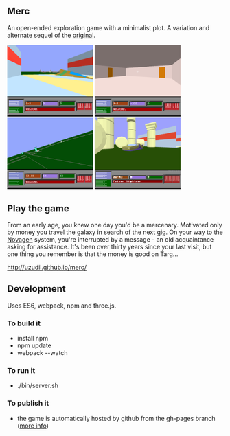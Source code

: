 ## Merc

An open-ended exploration game with a minimalist plot. A variation and alternate sequel of the  [original](http://plus4world.powweb.com/software/Mercenary_Escape_From_Targ).

<img src="https://raw.githubusercontent.com/uzudil/merc/master/images/screen.png" width="200">
<img src="https://raw.githubusercontent.com/uzudil/merc/master/images/screen2.png" width="200">
<img src="https://raw.githubusercontent.com/uzudil/merc/master/images/screen3.png" width="200">
<img src="https://raw.githubusercontent.com/uzudil/merc/master/images/screen4.png" width="200">

## Play the game

From an early age, you knew one day you'd be a mercenary. Motivated only by money you travel the galaxy in search of the next gig. On your way to the [Novagen](https://en.wikipedia.org/wiki/Novagen_Software) system, you're interrupted by a message - an old acquaintance asking for assistance. It's been over thirty years since your last visit, but one thing you remember is that the money is good on Targ...

http://uzudil.github.io/merc/

## Development

Uses ES6, webpack, npm and three.js.

### To build it

- install npm
- npm update
- webpack --watch

### To run it

- ./bin/server.sh
 
### To publish it

- the game is automatically hosted by github from the gh-pages branch ([more info](https://help.github.com/articles/creating-project-pages-manually/))
